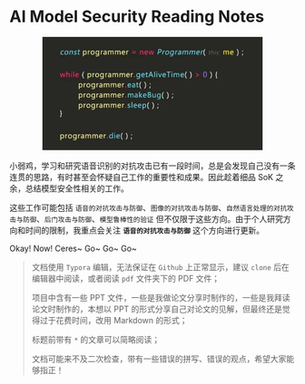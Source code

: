 # AI Model Security Reading Notes

<div align="center"><img src="pictures/840ad2d34eef686053fecac7eb743e1.jpg" height="200"/></div>

小弱鸡，学习和研究语音识别的对抗攻击已有一段时间，总是会发现自己没有一条连贯的思路，有时甚至会怀疑自己工作的重要性和成果。因此趁着细品 SoK 之余，总结模型安全性相关的工作。

这些工作可能包括 `语音的对抗攻击与防御`、`图像的对抗攻击与防御`、`自然语言处理的对抗攻击与防御`、`后门攻击与防御`、`模型鲁棒性的验证` 但不仅限于这些方向。由于个人研究方向和时间的限制，我重点会关注 <b>`语音的对抗攻击与防御`</b> 这个方向进行更新。

Okay! Now! Ceres~ Go~ Go~ Go~



> 文档使用 `Typora` 编辑，无法保证在 `Github` 上正常显示，建议 `clone` 后在编辑器中阅读，或者阅读 `pdf` 文件夹下的 PDF 文件；
>
> 项目中含有一些 PPT 文件，一些是我做论文分享时制作的，一些是我拜读论文时制作的，本想以 PPT 的形式分享自己对论文的见解，但最终还是觉得过于花费时间，改用 Markdown 的形式；
>
> 标题前带有 `*` 的文章可以简略阅读；
>
> 文档可能来不及二次检查，带有一些错误的拼写、错误的观点，希望大家能够指正！